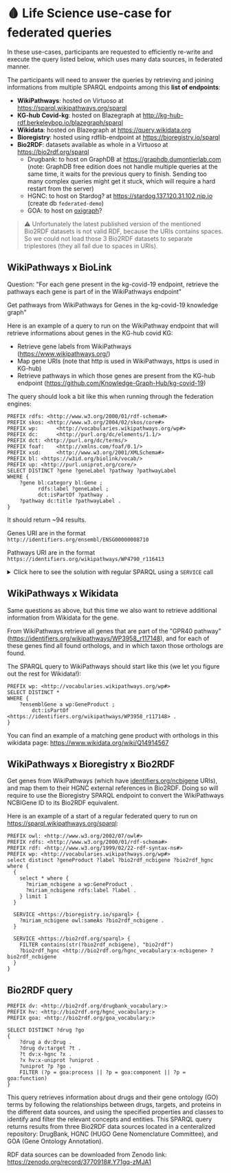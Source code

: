 # 🩸 Life Science use-case for federated queries

In these use-cases, participants are requested to efficiently re-write and execute the query listed below, which uses many data sources, in federated manner.

The participants will need to answer the queries by retrieving and joining informations from multiple SPARQL endpoints among this **list of endpoints**:

* **WikiPathways**: hosted on Virtuoso at https://sparql.wikipathways.org/sparql
* **KG-hub Covid-kg**: hosted on Blazegraph at http://kg-hub-rdf.berkeleybop.io/blazegraph/sparql
* **Wikidata**: hosted on Blazegraph at https://query.wikidata.org
* **Bioregistry**: hosted using rdflib-endpoint at https://bioregistry.io/sparql
* **Bio2RDF**: datasets available as whole in a Virtuoso at https://bio2rdf.org/sparql
  * Drugbank: to host on GraphDB at https://graphdb.dumontierlab.com (note: GraphDB free edition does not handle multiple queries at the same time, it waits for the previous query to finish. Sending too many complex queries might get it stuck, which will require a hard restart from the server)
  * HGNC: to host on Stardog? at https://stardog.137.120.31.102.nip.io (create db `federated-demo`)
  * GOA: to host on [oxigraph](https://github.com/oxigraph/oxigraph)?


> ⚠️ Unfortunately the latest published version of the mentioned Bio2RDF datasets is not valid RDF, because the URIs contains spaces. So we could not load those 3 Bio2RDF datasets to separate triplestores (they all fail due to spaces in URIs).

## WikiPathways x BioLink 

Question: "For each gene present in the kg-covid-19 endpoint, retrieve the pathways each gene is part of in the WikiPathways endpoint"

Get pathways from WikiPathways for Genes in the kg-covid-19 knowledge graph"

Here is an example of a query to run on the WikiPathway endpoint that will retrieve informations about genes in the KG-hub covid KG:

* Retrieve gene labels from WikiPathways (https://www.wikipathways.org/)
* Map gene URIs (note that http is used in WikiPathways, https is used in KG-hub)
* Retrieve pathways in which those genes are present from the KG-hub endpoint (https://github.com/Knowledge-Graph-Hub/kg-covid-19)

The query should look a bit like this when running through the federation engines:

```SPARQL
PREFIX rdfs: <http://www.w3.org/2000/01/rdf-schema#>
PREFIX skos: <http://www.w3.org/2004/02/skos/core#>
PREFIX wp:      <http://vocabularies.wikipathways.org/wp#>
PREFIX dc:      <http://purl.org/dc/elements/1.1/>
PREFIX dct: <http://purl.org/dc/terms/>
PREFIX foaf:    <http://xmlns.com/foaf/0.1/>
PREFIX xsd:     <http://www.w3.org/2001/XMLSchema#>
PREFIX bl: <https://w3id.org/biolink/vocab/>
PREFIX up: <http://purl.uniprot.org/core/>
SELECT DISTINCT ?gene ?geneLabel ?pathway ?pathwayLabel
WHERE {
    ?gene bl:category bl:Gene ;
          rdfs:label ?geneLabel ;
          dct:isPartOf ?pathway .
    ?pathway dc:title ?pathwayLabel .
}
```

It should return ~94 results. 

Genes URI are in the format `http://identifiers.org/ensembl/ENSG00000008710`

Pathways URI are in the format `https://identifiers.org/wikipathways/WP4790_r116413`

<details><summary>Click here to see the solution with regular SPARQL using a <code>SERVICE</code> call</summary>

Run the query below on https://sparql.wikipathways.org/sparql


```SPARQL
PREFIX rdfs: <http://www.w3.org/2000/01/rdf-schema#>
PREFIX skos: <http://www.w3.org/2004/02/skos/core#>
PREFIX wp:      <http://vocabularies.wikipathways.org/wp#>
PREFIX dc:      <http://purl.org/dc/elements/1.1/>
PREFIX dct: <http://purl.org/dc/terms/>
PREFIX foaf:    <http://xmlns.com/foaf/0.1/>
PREFIX xsd:     <http://www.w3.org/2001/XMLSchema#>
PREFIX bl: <https://w3id.org/biolink/vocab/>
PREFIX up: <http://purl.uniprot.org/core/>
SELECT DISTINCT ?gene ?geneLabel ?pathway ?pathwayLabel
WHERE {
    SERVICE <http://kg-hub-rdf.berkeleybop.io/blazegraph/sparql> {
        SELECT * WHERE {
            ?gene bl:category bl:Gene ;
                rdfs:label ?geneLabel .
        } LIMIT 100
    } 
    BIND(uri(replace(str(?gene), "http://identifiers.org/", "https://identifiers.org/")) as ?geneHttps)
    ?geneHttps dct:isPartOf ?pathway .
    ?pathway dc:title ?pathwayLabel .
}
```

</details>

## WikiPathways x Wikidata

Same questions as above, but this time we also want to retrieve additional information from Wikidata for the gene.

From WikiPathways retrieve all genes that are part of the "GPR40 pathway" (https://identifiers.org/wikipathways/WP3958_r117148), and for each of these genes find all found orthologs, and in which taxon those orthologs are found.

The SPARQL query to WikiPathways should start like this (we let you figure out the rest for Wikidata!):

```SPARQL
PREFIX wp: <http://vocabularies.wikipathways.org/wp#>
SELECT DISTINCT *
WHERE {
  	?ensemblGene a wp:GeneProduct ;
  		dct:isPartOf <https://identifiers.org/wikipathways/WP3958_r117148> .
}
```

You can find an example of a matching gene product with orthologs in this wikidata page: https://www.wikidata.org/wiki/Q14914567

## WikiPathways x Bioregistry x Bio2RDF

Get genes from WikiPathways (which have [identifiers.org/ncbigene](http://identifiers.org/ncbigene) URIs), and map them to their HGNC external references in Bio2RDF. Doing so will require to use the Bioregistry SPARQL endpoint to convert the WikiPathways NCBIGene ID to its Bio2RDF equivalent.

Here is an example of a start of a regular federated query to run on https://sparql.wikipathways.org/sparql:

```SPARQL
PREFIX owl: <http://www.w3.org/2002/07/owl#>
PREFIX rdfs: <http://www.w3.org/2000/01/rdf-schema#>
PREFIX rdf: <http://www.w3.org/1999/02/22-rdf-syntax-ns#>
PREFIX wp: <http://vocabularies.wikipathways.org/wp#>
select distinct ?geneProduct ?label ?bio2rdf_ncbigene ?bio2rdf_hgnc where {
  {
    select * where {
      ?miriam_ncbigene a wp:GeneProduct . 
      ?miriam_ncbigene rdfs:label ?label .
    } limit 1
  }
    
  SERVICE <https://bioregistry.io/sparql> {
    ?miriam_ncbigene owl:sameAs ?bio2rdf_ncbigene .
  }
  
  SERVICE <https://bio2rdf.org/sparql> {
    FILTER contains(str(?bio2rdf_ncbigene), "bio2rdf")
    ?bio2rdf_hgnc <http://bio2rdf.org/hgnc_vocabulary:x-ncbigene> ?bio2rdf_ncbigene 
  }
}
```

## Bio2RDF query

```SPARQL
PREFIX dv: <http://bio2rdf.org/drugbank_vocabulary:>
PREFIX hv: <http://bio2rdf.org/hgnc_vocabulary:>
PREFIX goa: <http://bio2rdf.org/goa_vocabulary:>

SELECT DISTINCT ?drug ?go
{
    ?drug a dv:Drug .
    ?drug dv:target ?t .
    ?t dv:x-hgnc ?x .
    ?x hv:x-uniprot ?uniprot .
    ?uniprot ?p ?go .
    FILTER (?p = goa:process || ?p = goa:component || ?p = goa:function)
}
```
This query retrieves information about drugs and their gene ontology (GO) terms by following the relationships between drugs, targets, and proteins in the different data sources, and using the specified properties and classes to identify and filter the relevant concepts and entities.
This SPARQL query returns results from three Bio2RDF data sources located in a centeralized repository: DrugBank, HGNC (HUGO Gene Nomenclature Committee), and GOA (Gene Ontology Annotation). 

RDF data sources can be downloaded from Zenodo link: https://zenodo.org/record/3770918#.Y71gq-zMJA1 
